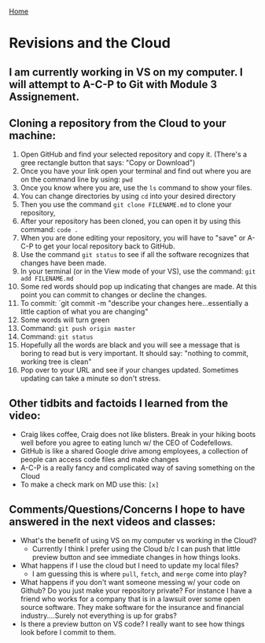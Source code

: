 [Home](https://jennjoyce.github.io/learning-journal/)

# Revisions and the Cloud


## I am currently working in VS on my computer. I will attempt to A-C-P to Git with Module 3 Assignement.


## Cloning a repository from the Cloud to your machine:

1) Open GitHub and find your selected repository and copy it.  (There's a gree rectangle button that says: "Copy or Download")
2) Once you have your link open your terminal and find out where you are on the command line by using: `pwd`
3) Once you know where you are, use the `ls` command to show your files.
4) You can change directories by using `cd` into your desired directory
5) Then you use the command `git clone FILENAME.md` to clone your repository,
6) After your repository has been cloned, you can open it by using this command: `code .`
7) When you are done editing your repository, you will have to "save" or A-C-P to get your local repository back to GitHub.
8) Use the command `git status` to see if all the software recognizes that changes have been made.
8) In your terminal (or in the View mode of your VS), use the command: `git add FILENAME.md`
9) Some red words should pop up indicating that changes are made. At this point you can commit to changes or decline the changes.
10) To commit: `git commit -m "describe your changes here...essentially a little caption of what you are changing"
11) Some words will turn green 
12) Command: `git push origin master`
13) Command: `git status`
14) Hopefully all the words are black and you will see a message that is boring to read but is very important.  It should say: "nothing to commit, working tree is clean"
13) Pop over to your URL and see if your changes updated.  Sometimes updating can take a minute so don't stress.


## Other tidbits and factoids I learned from the video:
*  Craig likes coffee, Craig does not like blisters. Break in your hiking boots well before you agree to eating lunch w/ the CEO of Codefellows. 
*  GitHub is like a shared Google drive among employees, a collection of people can access code files and make changes
*  A-C-P is a really fancy and complicated way of saving something on the Cloud
*  To make a check mark on MD use this: `[x]`

## Comments/Questions/Concerns I hope to have answered in the next videos and classes:
*  What's the benefit of using VS on my computer vs working in the Cloud?
    *  Currently I think I prefer using the Cloud b/c I can push that little preview button and see immediate changes in how things looks. 
*  What happens if I use the cloud but I need to update my local files? 
    *  I am guessing this is where `pull`, `fetch`, and `merge` come into play?
*  What happens if you don't want someone messing w/ your code on Github? Do you just make your repository private? For instance I have a friend who works for a company that is in    a lawsuit over some open source software. They make software for the insurance and financial industry....Surely not everything is up for grabs? 
*  Is there a preview button on VS code? I really want to see how things look before I commit to them. 




